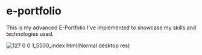 # e-portfolio
This is my advanced E-Portfolio I've implemented to showcase my skills and technologies used. 

![127 0 0 1_5500_index html(Normal desktop res)](https://user-images.githubusercontent.com/61568687/233841668-42dcf619-8f8a-4203-b212-943573d16f08.png)
